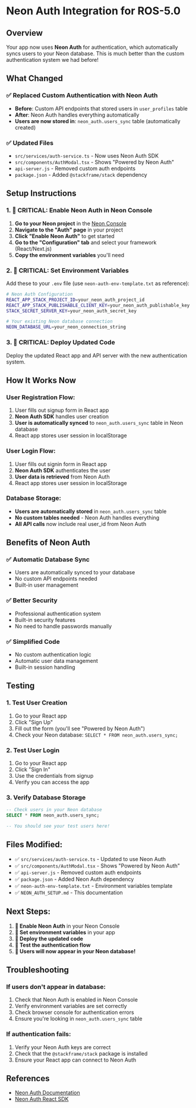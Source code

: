 # Neon Auth Integration for ROS-5.0

## Overview
Your app now uses **Neon Auth** for authentication, which automatically syncs users to your Neon database. This is much better than the custom authentication system we had before!

## What Changed

### ✅ **Replaced Custom Authentication with Neon Auth**
- **Before**: Custom API endpoints that stored users in `user_profiles` table
- **After**: Neon Auth handles everything automatically
- **Users are now stored in**: `neon_auth.users_sync` table (automatically created)

### ✅ **Updated Files**
- `src/services/auth-service.ts` - Now uses Neon Auth SDK
- `src/components/AuthModal.tsx` - Shows "Powered by Neon Auth"
- `api-server.js` - Removed custom auth endpoints
- `package.json` - Added `@stackframe/stack` dependency

## Setup Instructions

### 1. 🚨 **CRITICAL**: Enable Neon Auth in Neon Console

1. **Go to your Neon project** in the [Neon Console](https://console.neon.tech)
2. **Navigate to the "Auth" page** in your project
3. **Click "Enable Neon Auth"** to get started
4. **Go to the "Configuration" tab** and select your framework (React/Next.js)
5. **Copy the environment variables** you'll need

### 2. 🚨 **CRITICAL**: Set Environment Variables

Add these to your `.env` file (use `neon-auth-env-template.txt` as reference):

```bash
# Neon Auth Configuration
REACT_APP_STACK_PROJECT_ID=your_neon_auth_project_id
REACT_APP_STACK_PUBLISHABLE_CLIENT_KEY=your_neon_auth_publishable_key
STACK_SECRET_SERVER_KEY=your_neon_auth_secret_key

# Your existing Neon database connection
NEON_DATABASE_URL=your_neon_connection_string
```

### 3. 🚨 **CRITICAL**: Deploy Updated Code

Deploy the updated React app and API server with the new authentication system.

## How It Works Now

### User Registration Flow:
1. User fills out signup form in React app
2. **Neon Auth SDK** handles user creation
3. **User is automatically synced** to `neon_auth.users_sync` table in Neon database
4. React app stores user session in localStorage

### User Login Flow:
1. User fills out signin form in React app
2. **Neon Auth SDK** authenticates the user
3. **User data is retrieved** from Neon Auth
4. React app stores user session in localStorage

### Database Storage:
- **Users are automatically stored** in `neon_auth.users_sync` table
- **No custom tables needed** - Neon Auth handles everything
- **All API calls** now include real user_id from Neon Auth

## Benefits of Neon Auth

### ✅ **Automatic Database Sync**
- Users are automatically synced to your database
- No custom API endpoints needed
- Built-in user management

### ✅ **Better Security**
- Professional authentication system
- Built-in security features
- No need to handle passwords manually

### ✅ **Simplified Code**
- No custom authentication logic
- Automatic user data management
- Built-in session handling

## Testing

### 1. **Test User Creation**
1. Go to your React app
2. Click "Sign Up" 
3. Fill out the form (you'll see "Powered by Neon Auth")
4. Check your Neon database: `SELECT * FROM neon_auth.users_sync;`

### 2. **Test User Login**
1. Go to your React app
2. Click "Sign In"
3. Use the credentials from signup
4. Verify you can access the app

### 3. **Verify Database Storage**
```sql
-- Check users in your Neon database
SELECT * FROM neon_auth.users_sync;

-- You should see your test users here!
```

## Files Modified:
- ✅ `src/services/auth-service.ts` - Updated to use Neon Auth
- ✅ `src/components/AuthModal.tsx` - Shows "Powered by Neon Auth"
- ✅ `api-server.js` - Removed custom auth endpoints
- ✅ `package.json` - Added Neon Auth dependency
- ✅ `neon-auth-env-template.txt` - Environment variables template
- ✅ `NEON_AUTH_SETUP.md` - This documentation

## Next Steps:
1. **🚨 Enable Neon Auth** in your Neon Console
2. **🚨 Set environment variables** in your app
3. **🚨 Deploy the updated code**
4. **🧪 Test the authentication flow**
5. **🎉 Users will now appear in your Neon database!**

## Troubleshooting

### If users don't appear in database:
1. Check that Neon Auth is enabled in Neon Console
2. Verify environment variables are set correctly
3. Check browser console for authentication errors
4. Ensure you're looking in `neon_auth.users_sync` table

### If authentication fails:
1. Verify your Neon Auth keys are correct
2. Check that the `@stackframe/stack` package is installed
3. Ensure your React app can connect to Neon Auth

## References
- [Neon Auth Documentation](https://neon.com/docs/neon-auth/quick-start/nextjs)
- [Neon Auth React SDK](https://neon.com/docs/neon-auth/sdks-and-api/react-sdk)
